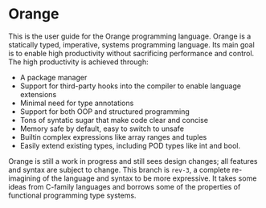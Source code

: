 # Orange

This is the user guide for the Orange programming language. Orange is a statically typed, imperative, systems programming language. Its main goal is to enable high productivity without sacrificing performance and control. The high productivity is achieved through:

- A package manager
- Support for third-party hooks into the compiler to enable language extensions
- Minimal need for type annotations
- Support for both OOP and structured programming
- Tons of syntatic sugar that make code clear and concise 
- Memory safe by default, easy to switch to unsafe
- Builtin complex expressions like array ranges and tuples
- Easily extend existing types, including POD types like int and bool.

Orange is still a work in progress and still sees design changes; all features and syntax are subject to change. This branch is `rev-3`, a complete re-imagining of the language and syntax to be more expressive. It takes some ideas from C-family languages and borrows some of the properties of functional programming type systems.
